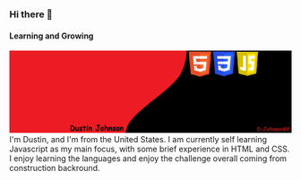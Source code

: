 ### Hi there 👋
#### Learning and Growing
![Learning and Growing](https://github.com/D-Johnson89/D-Johnson89/blob/main/GitBan.png)
I'm Dustin, and I'm from the United States. I am currently self learning Javascript as my main focus, with some brief experience in HTML and CSS. I enjoy learning the languages and enjoy the challenge overall coming from construction backround.
